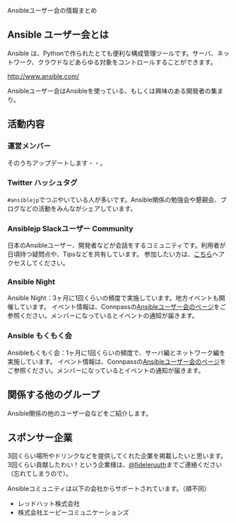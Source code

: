 Ansibleユーザー会の情報まとめ

## Ansible ユーザー会とは
Ansible は、Pythonで作られたとても便利な構成管理ツールです。サーバ、ネットワーク、クラウドなどあらゆる対象をコントロールすることができます。

http://www.ansible.com/

Ansibleユーザー会はAnsibleを使っている、もしくは興味のある開発者の集まり。

## 活動内容
### 運営メンバー
そのうちアップデートします・・。

### Twitter ハッシュタグ
`#ansiblejp`でつぶやいている人が多いです。Ansible関係の勉強会や懇親会、ブログなどの活動をみんながシェアしています。

### Ansiblejp Slackユーザー Community
日本のAnsibleユーザー、開発者などが会話をするコミュニティです。利用者が日頃持つ疑問点や、Tipsなどを共有しています。
参加したい方は、[こちら](https://bit.ly/slack-ansiblejp)へアクセスしてください。

### Ansible Night
Ansible Night：3ヶ月に1回くらいの頻度で実施しています。地方イベントも開催しています。
イベント情報は、Connpassの[Ansibleユーザー会のページ](https://ansible-users.connpass.com/)をご参照ください。メンバーになっているとイベントの通知が届きます。

### Ansible もくもく会
Ansibleもくもく会：1ヶ月に1回くらいの頻度で、サーバ編とネットワーク編を実施しています。
イベント情報は、Connpassの[Ansibleユーザー会のページ](https://ansible-users.connpass.com/)をご参照ください。メンバーになっているとイベントの通知が届きます。

## 関係する他のグループ
Ansible関係の他のユーザー会などをご紹介します。

## スポンサー企業
3回くらい場所やドリンクなどを提供してくれた企業を掲載したいと思います。3回くらい貢献したわい！という企業様は、[@fideleruuth](https://twitter.com/fideleruuth)までご連絡ください（忘れてしまうので）。

Ansibleコミュニティは以下の会社からサポートされています。（順不同）

- レッドハット株式会社
- 株式会社エーピーコミュニケーションズ
